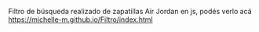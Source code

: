 Filtro de búsqueda realizado de zapatillas Air Jordan en js, podés verlo acá https://michelle-m.github.io/Filtro/index.html
